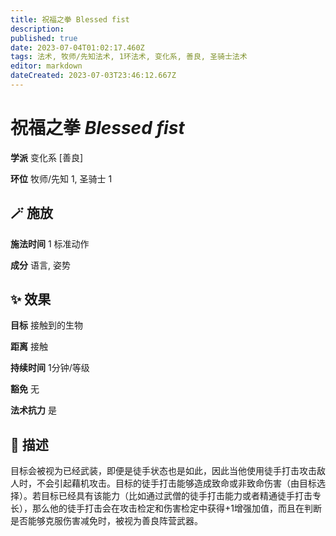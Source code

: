 ```yaml
---
title: 祝福之拳 Blessed fist
description: 
published: true
date: 2023-07-04T01:02:17.460Z
tags: 法术, 牧师/先知法术, 1环法术, 变化系, 善良, 圣骑士法术
editor: markdown
dateCreated: 2023-07-03T23:46:12.667Z
---
```


# **祝福之拳** *Blessed fist*

**学派** 变化系 \[善良\] 

**环位** 牧师/先知 1, 圣骑士 1

## 🪄 施放

**施法时间** 1 标准动作

**成分** 语言, 姿势

## ✨ 效果 

**目标** 接触到的生物 

**距离** 接触  

**持续时间** 1分钟/等级 

**豁免** 无

**法术抗力** 是

## 📖 描述

目标会被视为已经武装，即便是徒手状态也是如此，因此当他使用徒手打击攻击敌人时，不会引起藉机攻击。目标的徒手打击能够造成致命或非致命伤害（由目标选择）。若目标已经具有该能力（比如通过武僧的徒手打击能力或者精通徒手打击专长），那么他的徒手打击会在攻击检定和伤害检定中获得+1增强加值，而且在判断是否能够克服伤害减免时，被视为善良阵营武器。
    